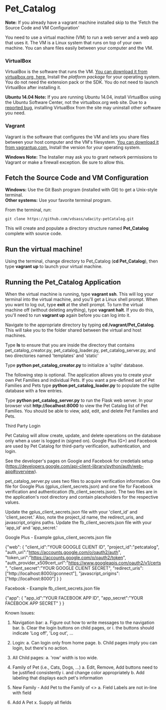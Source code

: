 # Pet_Catalog

**Note:** If you already have a vagrant machine installed skip to the 'Fetch the Source Code and VM Configuration'

You need to use a virtual machine (VM) to run a web server and a web app that uses it. The VM is a Linux system that runs on top of your own machine.  You can share files easily between your computer and the VM.

### VirtualBox

VirtualBox is the software that runs the VM. [You can download it from virtualbox.org, here.](https://www.virtualbox.org/wiki/Downloads)  Install the *platform package* for your operating system.  You do not need the extension pack or the SDK. You do not need to launch VirtualBox after installing it.

**Ubuntu 14.04 Note:** If you are running Ubuntu 14.04, install VirtualBox using the Ubuntu Software Center, not the virtualbox.org web site. Due to a [reported bug](http://ubuntuforums.org/showthread.php?t=2227131), installing VirtualBox from the site may uninstall other software you need.

### Vagrant

Vagrant is the software that configures the VM and lets you share files between your host computer and the VM's filesystem.  [You can download it from vagrantup.com.](https://www.vagrantup.com/downloads) Install the version for your operating system.

**Windows Note:** The Installer may ask you to grant network permissions to Vagrant or make a firewall exception. Be sure to allow this.

## Fetch the Source Code and VM Configuration

**Windows:** Use the Git Bash program (installed with Git) to get a Unix-style terminal.  
**Other systems:** Use your favorite terminal program.

From the terminal, run:

    git clone https://github.com/vdsass/udacity-petCatalog.git

This will create and populate a directory structure named **Pet_Catalog** complete with source code.

## Run the virtual machine!

Using the terminal, change directory to Pet_Catalog (**cd Pet_Catalog**), then type **vagrant up** to launch your virtual machine.

## Running the Pet_Catalog Application

When the virtual machine is running, type **vagrant ssh**. This will log your terminal into the virtual machine, and you'll get a Linux shell prompt. When you want to log out, type **exit** at the shell prompt.  To turn the virtual machine off (without deleting anything), type **vagrant halt**. If you do this, you'll need to run **vagrant up** again before you can log into it.

Navigate to the appropriate directory by typing **cd /vagrant/Pet_Catalog**. This will take you to the folder shared between the virtual and host machines.

Type **ls** to ensure that you are inside the directory that contains pet_catalog_creator.py, pet_catalog_loader.py, pet_catalog_server.py, and two directories named 'templates' and 'static'

Type **python pet_catalog_creator.py** to initialize a 'sqlite' database.

The following step is optional. The application allows you to create your own Pet Families and individual Pets. If you want a pre-defined set of Pet Families and Pets type **python pet_catalog_loader.py** to populate the sqlite database with a few entries.

Type **python pet_catalog_server.py** to run the Flask web server. In your browser visit **http://localhost:8000** to view the Pet Catalog list of Pet Families.  You should be able to view, add, edit, and delete Pet Families and Pets.


Third Party Login

Pet Catalog will allow create, update, and delete operations on the database only when a user is logged in (signed on). Google Plus (G+) and Facebook are used by Pet Catalog for third-party verification, authentication, and login.

See the developer's pages on Google and Facebook for credetials setup (https://developers.google.com/api-client-library/python/auth/web-app#overview).

pet_catalog_server.py uses two files to acquire verification information. One file for Google Plus (gplus_client_secrets.json) and one file for Facebook verification and authentication (fb_client_secrets.json). The two files are in the application's root directory and contain placeholders for the respective values.

Update the gplus_client_secrets.json file with your 'client_id' and 'client_secret.' Also, note the project_id name, the redirect_uris, and javascript_origins paths.
Update the fb_client_secrets.json file with your 'app_id' and 'app_secret.'


Google Plus - Example gplus_client_secrets.json file

{"web": { "client_id":"YOUR GOOGLE CLIENT ID",
		  "project_id":"petcatalog",
		  "auth_uri":"https://accounts.google.com/o/oauth2/auth",
		  "token_uri":"https://accounts.google.com/o/oauth2/token",
		  "auth_provider_x509cert_url":"https://www.googleapis.com/oauth2/v1/certs",
		  "client_secret":"YOUR GOOGLE CLIENT SECRET",
		  "redirect_uris":["http://localhost:8000/gconnect"],
		  "javascript_origins":["http://localhost:8000"]
		}
}

Facebook - Example fb_client_secrets.json file

{"app": {
            "app_id":"YOUR FACEBOOK APP ID",
            "app_secret":"YOUR FACEBOOK APP SECRET"
        }
}


Known Issues:
1. Navigation bar:
    a. Figure out how to write messages to the navigation bar.
    b. Clear the login buttons on child pages, or
        i. the buttons should indicate 'Log off', 'Log out', ...

2. Login:
    a. Can login only from home page.
    b. Child pages imply you can login, but there's no action.

3. All Child pages:
    a. 'row' width is too wide.

4. Family of Pet <Family Name> (i.e., Cats, Dogs, ...)
    a. Edit, Remove, Add buttons need to be justified consistently
        i. and change color appropriately
    b. Add labeling that displays each pet's information

5. New Family - Add Pet to the Family of <>
    a. Field Labels are not in-line with field

6. Add A Pet
    x. Supply all fields

